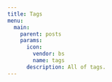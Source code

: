 ```yaml
---
title: Tags
menu:
  main:
    parent: posts
    params:
      icon:
        vendor: bs
        name: tags
      description: All of tags.
---
```

